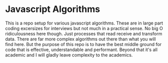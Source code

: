 # Javascript Algorithms

This is a repo setup for various javascript algorithms. These are in large part coding excersizes for interviews but not much in a practical
sense. No big O ridiculousness here though. Just processes that read receive and transform data. There are far more complex algorithms out there than what you will find here. But the purpose of this repo is to have the best middle ground for code that is effective, understandable and performant. Beyond that it's all academic and I will gladly leave complexity to the academics.
